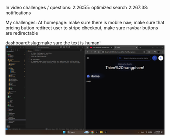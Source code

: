 In video challenges / questions:
2:26:55: optimized search
2:267:38: notifications

My challenges:
At homepage: make sure there is mobile nav; make sure that pricing button redirect user to stripe checkout, make sure navbar buttons are redirectable

dashboard/:slug:make sure the text is human!
![alt text](problem1.png)
